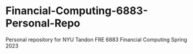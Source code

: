 # Financial-Computing-6883-Personal-Repo
Personal repository for NYU Tandon FRE 6883 Financial Computing Spring 2023 
